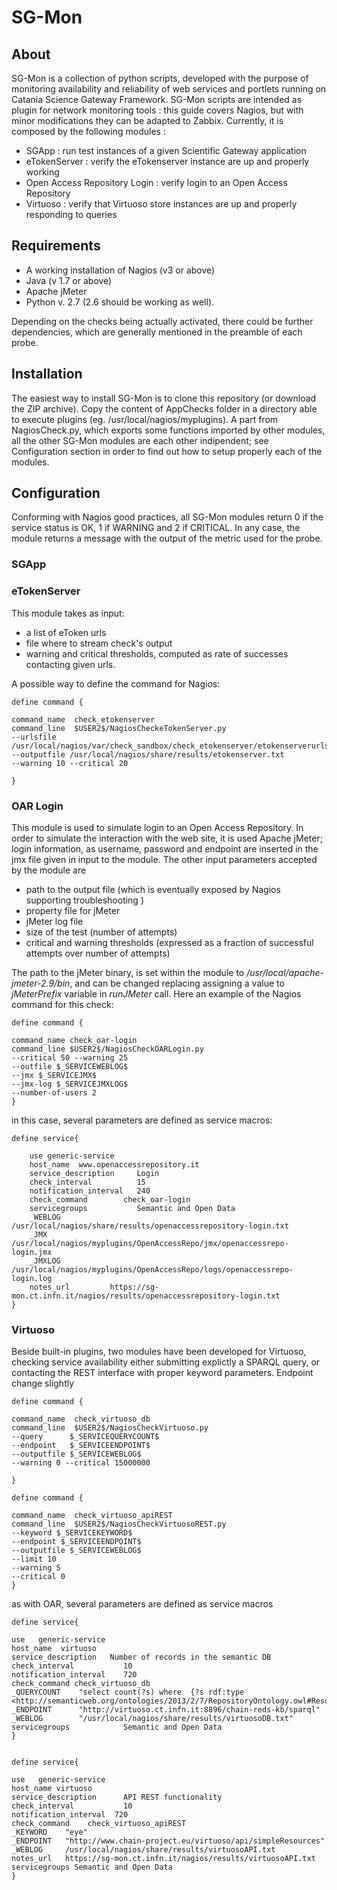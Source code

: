 # SG-Mon
## About

SG-Mon is a collection of python scripts, developed with the purpose of
monitoring availability and reliability of web services and portlets
running on Catania Science Gateway Framework. 
SG-Mon scripts are intended as plugin for network monitoring tools :
this guide covers Nagios, but with minor modifications they can be adapted to Zabbix.
Currently, it is composed by the following modules : 

- SGApp : run test instances of a given Scientific Gateway application
- eTokenServer : verify the eTokenserver instance are up and properly working 
- Open Access Repository Login : verify login to an Open Access Repository
- Virtuoso : verify that Virtuoso store instances are up and properly responding to queries


## Requirements

* A working installation of Nagios (v3 or above)
* Java (v 1.7 or above) 
* Apache jMeter
* Python v. 2.7 (2.6 should be working as well).

Depending on the checks being actually activated, there could be
further dependencies, which are generally mentioned in the preamble of each probe. 

## Installation

The easiest way to install SG-Mon is to clone this repository (or
download the ZIP archive). Copy the content of AppChecks folder in a
directory able to execute plugins (eg. /usr/local/nagios/myplugins). A
part from NagiosCheck.py, which exports some functions imported by
other modules, all the other SG-Mon modules are each other
indipendent; see Configuration section in order to find out how to
setup properly each of the modules.
  
## Configuration

Conforming with Nagios good practices, all SG-Mon modules return 0
if the service status is OK, 1 if WARNING and 2 if CRITICAL. In any
case, the module returns a message with the output of the metric used
for the probe.

### SGApp
### eTokenServer
This module takes as input:

- a list of eToken urls
- file where to stream check's output
- warning and critical thresholds, computed as rate of
successes contacting given urls. 

A possible way to define the command for Nagios:

    define command { 
    
    command_name  check_etokenserver
    command_line  $USER2$/NagiosCheckeTokenServer.py
    --urlsfile /usr/local/nagios/var/check_sandbox/check_etokenserver/etokenserverurls.txt
    --outputfile /usr/local/nagios/share/results/etokenserver.txt 
    --warning 10 --critical 20
    
    }
					 
### OAR Login

This module is used to simulate login to an Open Access
Repository. In order to simulate the interaction with the web site, it
is used Apache jMeter; login information, as username, password and
endpoint are inserted in the jmx file given in input to the
module. The other input parameters accepted by the module are 

- path to the output file (which is eventually exposed by Nagios
  supporting troubleshooting ) 
- property file for jMeter 
- jMeter log file
- size of the test (number of attempts)
- critical and warning thresholds (expressed as a fraction of
  successful attempts over number of attempts)  
  
The path to the jMeter binary, is set within the module to
_/usr/local/apache-jmeter-2.9/bin_, and can be changed replacing
assigning a value to _jMeterPrefix_ variable in _runJMeter_ call. 
Here an example of the Nagios command for this check: 

    define command {

    command_name check_oar-login
    command_line $USER2$/NagiosCheckOARLogin.py 
    --critical 50 --warning 25 
    --outfile $_SERVICEWEBLOG$ 
    --jmx $_SERVICEJMX$ 
    --jmx-log $_SERVICEJMXLOG$ 
    --number-of-users 2				
    }

in this case, several parameters are defined as service macros: 


    define service{

        use generic-service
		host_name  www.openaccessrepository.it
		service_description     Login
		check_interval          15
		notification_interval   240
		check_command        check_oar-login
		servicegroups           Semantic and Open Data
		_WEBLOG           /usr/local/nagios/share/results/openaccessrepository-login.txt
		_JMX              /usr/local/nagios/myplugins/OpenAccessRepo/jmx/openaccessrepo-login.jmx
		_JMXLOG           /usr/local/nagios/myplugins/OpenAccessRepo/logs/openaccessrepo-login.log
		notes_url         https://sg-mon.ct.infn.it/nagios/results/openaccessrepository-login.txt
    }

### Virtuoso

Beside built-in plugins, two modules have been developed for Virtuoso,
checking service availability either submitting explictly a SPARQL query, or contacting the REST
interface with proper keyword parameters. Endpoint change slightly

    define command {

    command_name  check_virtuoso_db
    command_line  $USER2$/NagiosCheckVirtuoso.py 
	--query      $_SERVICEQUERYCOUNT$ 
	--endpoint   $_SERVICEENDPOINT$ 
	--outputfile $_SERVICEWEBLOG$ 
    --warning 0 --critical 15000000
    	
	}
    	
    define command { 

    command_name  check_virtuoso_apiREST
	command_line  $USER2$/NagiosCheckVirtuosoREST.py
	--keyword $_SERVICEKEYWORD$ 
	--endpoint $_SERVICEENDPOINT$ 
	--outputfile $_SERVICEWEBLOG$ 
	--limit 10 
	--warning 5 
	--critical 0
	}
									  
as with OAR, several parameters are defined as service macros

    define service{
    
    use   generic-service
	host_name  virtuoso
	service_description   Number of records in the semantic DB
	check_interval           10
	notification_interval    720
	check_command check_virtuoso_db
    _QUERYCOUNT    "select count(?s) where  {?s rdf:type <http://semanticweb.org/ontologies/2013/2/7/RepositoryOntology.owl#Resource>}"
	_ENDPOINT      "http://virtuoso.ct.infn.it:8896/chain-reds-kb/sparql"
	_WEBLOG        "/usr/local/nagios/share/results/virtuosoDB.txt"
	servicegroups            Semantic and Open Data
	}
	
	
	define service{
							
    use   generic-service
    host_name virtuoso
    service_description      API REST functionality
    check_interval           10
    notification_interval  720
    check_command    check_virtuoso_apiREST
    _KEYWORD    "eye"
    _ENDPOINT   "http://www.chain-project.eu/virtuoso/api/simpleResources"
    _WEBLOG     /usr/local/nagios/share/results/virtuosoAPI.txt
    notes_url   https://sg-mon.ct.infn.it/nagios/results/virtuosoAPI.txt
    servicegroups Semantic and Open Data
	}
								   

